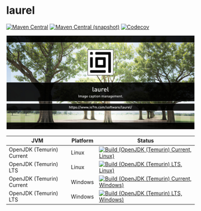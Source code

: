 laurel
===

[![Maven Central](https://img.shields.io/maven-central/v/com.io7m.laurel/com.io7m.laurel.svg?style=flat-square)](http://search.maven.org/#search%7Cga%7C1%7Cg%3A%22com.io7m.laurel%22)
[![Maven Central (snapshot)](https://img.shields.io/nexus/s/com.io7m.laurel/com.io7m.laurel?server=https%3A%2F%2Fs01.oss.sonatype.org&style=flat-square)](https://s01.oss.sonatype.org/content/repositories/snapshots/com/io7m/laurel/)
[![Codecov](https://img.shields.io/codecov/c/github/io7m/laurel.svg?style=flat-square)](https://codecov.io/gh/io7m/laurel)

![com.io7m.laurel](./src/site/resources/laurel.jpg?raw=true)

| JVM | Platform | Status |
|-----|----------|--------|
| OpenJDK (Temurin) Current | Linux | [![Build (OpenJDK (Temurin) Current, Linux)](https://img.shields.io/github/actions/workflow/status/io7m/laurel/main.linux.temurin.current.yml)](https://github.com/io7m/laurel/actions?query=workflow%3Amain.linux.temurin.current)|
| OpenJDK (Temurin) LTS | Linux | [![Build (OpenJDK (Temurin) LTS, Linux)](https://img.shields.io/github/actions/workflow/status/io7m/laurel/main.linux.temurin.lts.yml)](https://github.com/io7m/laurel/actions?query=workflow%3Amain.linux.temurin.lts)|
| OpenJDK (Temurin) Current | Windows | [![Build (OpenJDK (Temurin) Current, Windows)](https://img.shields.io/github/actions/workflow/status/io7m/laurel/main.windows.temurin.current.yml)](https://github.com/io7m/laurel/actions?query=workflow%3Amain.windows.temurin.current)|
| OpenJDK (Temurin) LTS | Windows | [![Build (OpenJDK (Temurin) LTS, Windows)](https://img.shields.io/github/actions/workflow/status/io7m/laurel/main.windows.temurin.lts.yml)](https://github.com/io7m/laurel/actions?query=workflow%3Amain.windows.temurin.lts)|
